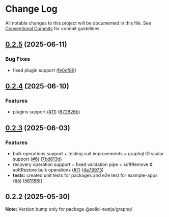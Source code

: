 # Change Log

All notable changes to this project will be documented in this file.
See [Conventional Commits](https://conventionalcommits.org) for commit guidelines.

## [0.2.5](https://github.com/solid-nestjs/framework/compare/v0.2.4...v0.2.5) (2025-06-11)

### Bug Fixes

- fixed plugin support ([fe0cf89](https://github.com/solid-nestjs/framework/commit/fe0cf890ea66d382b35112523bdd39f0503b2f1a))

## [0.2.4](https://github.com/solid-nestjs/framework/compare/v0.2.3...v0.2.4) (2025-06-10)

### Features

- plugins support ([#11](https://github.com/solid-nestjs/framework/issues/11)) ([672826b](https://github.com/solid-nestjs/framework/commit/672826bb3c06ed996fb09e3aa6e568e2c4e790a9))

## [0.2.3](https://github.com/solid-nestjs/framework/compare/v0.2.2...v0.2.3) (2025-06-03)

### Features

- bulk operations support + testing suit improvements + graphql ID scalar support ([#6](https://github.com/solid-nestjs/framework/issues/6)) ([7bd813d](https://github.com/solid-nestjs/framework/commit/7bd813dfd03f46cfab2e520b28b346c7080fa1fb))
- recovery operation support + fixed validation pipe + softRemove & softRestore bulk operations ([#7](https://github.com/solid-nestjs/framework/issues/7)) ([4e79973](https://github.com/solid-nestjs/framework/commit/4e7997377aaffd60b457186730c149e9c4467617))
- **tests:** created unit tests for packages and e2e test for example-apps ([#5](https://github.com/solid-nestjs/framework/issues/5)) ([561188f](https://github.com/solid-nestjs/framework/commit/561188fd83ccf94206b32041333441ec31ece1cd))

## 0.2.2 (2025-05-30)

**Note:** Version bump only for package @solid-nestjs/graphql
